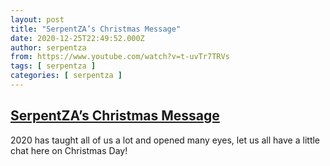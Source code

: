 ```yaml
---
layout: post
title: "SerpentZA’s Christmas Message"
date: 2020-12-25T22:49:52.000Z
author: serpentza
from: https://www.youtube.com/watch?v=t-uvTr7TRVs
tags: [ serpentza ]
categories: [ serpentza ]
---
```

<!--1608936592000-->
[SerpentZA’s Christmas Message](https://www.youtube.com/watch?v=t-uvTr7TRVs)
------

<div>
2020 has taught all of us a lot and opened many eyes, let us all have a little chat here on Christmas Day!
</div>
